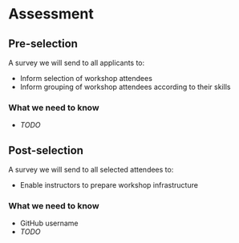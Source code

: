 # Assessment

## Pre-selection

A survey we will send to all applicants to:

* Inform selection of workshop attendees
* Inform grouping of workshop attendees according to their skills


### What we need to know

* _TODO_


## Post-selection

A survey we will send to all selected attendees to:

* Enable instructors to prepare workshop infrastructure


### What we need to know

* GitHub username
* _TODO_
